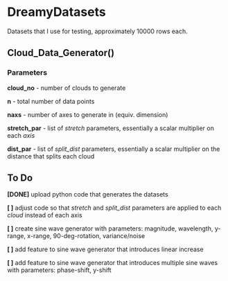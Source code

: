 # DreamyDatasets
Datasets that I use for testing, approximately 10000 rows each.

## Cloud_Data_Generator()

### Parameters

**cloud_no** - number of clouds to generate

**n** - total number of data points

**naxs** - number of axes to generate in (equiv. dimension)

**stretch_par** - list of *stretch* parameters, essentially a scalar multiplier on each *axis*

**dist_par** - list of *split_dist* parameters, essentially a scalar multiplier on the distance that splits each cloud

## To Do

**[DONE]** upload python code that generates the datasets

**[ ]** adjust code so that *stretch* and *split_dist* parameters are applied to each *cloud* instead of each axis

**[ ]** create sine wave generator with parameters: magnitude, wavelength, y-range, x-range, 90-deg-rotation, variance/noise

**[ ]** add feature to sine wave generator that introduces linear increase

**[ ]** add feature to sine wave generator that introduces multiple sine waves with parameters: phase-shift, y-shift
